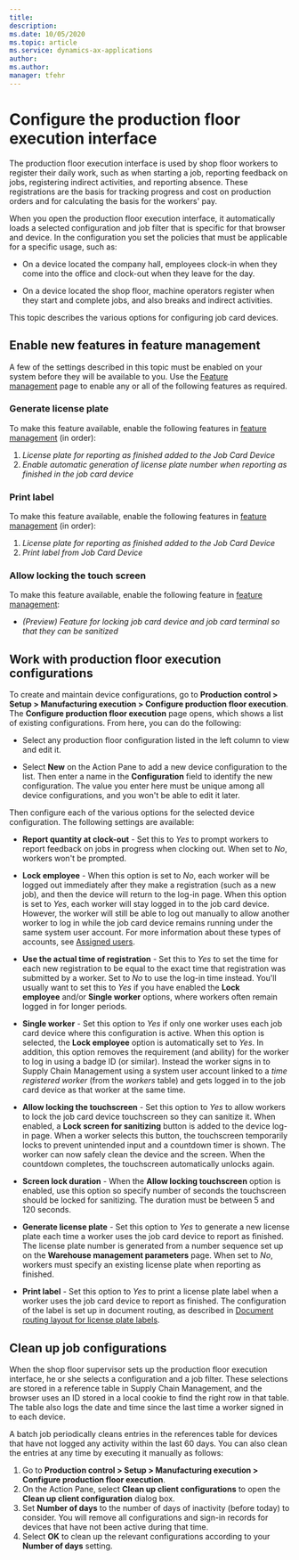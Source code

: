 ```yaml
---
title: 
description: 
ms.date: 10/05/2020
ms.topic: article
ms.service: dynamics-ax-applications
author: 
ms.author: 
manager: tfehr
---
```


# Configure the production floor execution interface

The production floor execution interface is used by shop floor workers to register their daily work, such as when starting a job, reporting feedback on jobs, registering indirect activities, and reporting absence. These registrations are the basis for tracking progress and cost on production orders and for calculating the basis for the workers' pay.

When you open the production floor execution interface, it automatically loads a selected configuration and job filter that is specific for that browser and device. In the configuration you set the policies that must be applicable for a specific usage, such as:

- On a device located the company hall, employees clock-in when they come into the office and clock-out when they leave for the day.

- On a device located the shop floor, machine operators register when they start and complete jobs, and also breaks and indirect activities.

This topic describes the various options for configuring job card devices.

## Enable new features in feature management

A few of the settings described in this topic must be enabled on your system before they will be available to you. Use the [Feature management](https://docs.microsoft.com/en-us/dynamics365/fin-ops-core/fin-ops/get-started/feature-management/feature-management-overview) page to enable any or all of the following features as required.

### Generate license plate

To make this feature available, enable the following features in [feature management](https://docs.microsoft.com/en-us/dynamics365/fin-ops-core/fin-ops/get-started/feature-management/feature-management-overview) (in order):

1. *License plate for reporting as finished added to the Job Card Device*
1. *Enable automatic generation of license plate number when reporting as finished in the job card device*

### Print label

To make this feature available, enable the following features in [feature management](https://docs.microsoft.com/en-us/dynamics365/fin-ops-core/fin-ops/get-started/feature-management/feature-management-overview) (in order):

1. *License plate for reporting as finished added to the Job Card Device*
1. *Print label from Job Card Device*

### Allow locking the touch screen

To make this feature available, enable the following feature in [feature management](https://docs.microsoft.com/en-us/dynamics365/fin-ops-core/fin-ops/get-started/feature-management/feature-management-overview):

- *(Preview) Feature for locking job card device and job card terminal so that they can be sanitized*

## Work with production floor execution configurations

To create and maintain device configurations, go to **Production control \> Setup \> Manufacturing execution \> Configure production floor execution**. The **Configure production floor execution** page opens, which shows a list of existing configurations. From here, you can do the following:

- Select any production floor configuration listed in the left column to view and edit it.

- Select **New** on the Action Pane to add a new device configuration to the list. Then enter a name in the **Configuration** field to identify the new configuration. The value you enter here must be unique among all device configurations, and you won't be able to edit it later.

Then configure each of the various options for the selected device configuration. The following settings are available:

- **Report quantity at clock-out** - Set this to *Yes* to prompt workers to report feedback on jobs in progress when clocking out. When set to *No*, workers won't be prompted.

- **Lock employee** - When this option is set to *No*, each worker will be logged out immediately after they make a registration (such as a new job), and then the device will return to the log-in page. When this option is set to *Yes*, each worker will stay logged in to the job card device. However, the worker will still be able to log out manually to allow another worker to log in while the job card device remains running under the same system user account. For more information about these types of accounts, see [Assigned users](config-job-card-device.md#assigned-users).

- **Use the actual time of registration** - Set this to *Yes* to set the time for each new registration to be equal to the exact time that registration was submitted by a worker. Set to *No* to use the log-in time instead. You'll usually want to set this to *Yes* if you have enabled the **Lock employee** and/or **Single worker** options, where workers often remain logged in for longer periods.

- **Single worker** - Set this option to *Yes* if only one worker uses each job card device where this configuration is active. When this option is selected, the **Lock employee** option is automatically set to *Yes*. In addition, this option removes the requirement (and ability) for the worker to log in using a badge ID (or similar). Instead the worker signs in to Supply Chain Management using a system user account linked to a *time registered worker* (from the *workers* table) and gets logged in to the job card device as that worker at the same time.

- **Allow locking the touchscreen** - Set this option to *Yes* to allow workers to lock the job card device touchscreen so they can sanitize it. When enabled, a **Lock screen for sanitizing** button is added to the device log-in page. When a worker selects this button, the touchscreen temporarily locks to prevent unintended input and a countdown timer is shown. The worker can now safely clean the device and the screen. When the countdown completes, the touchscreen automatically unlocks again.

- **Screen lock duration** - When the **Allow locking touchscreen** option is enabled, use this option so specify number of seconds the touchscreen should be locked for sanitizing. The duration must be between 5 and 120 seconds.

- **Generate license plate** - Set this option to *Yes* to generate a new license plate each time a worker uses the job card device to report as finished. The license plate number is generated from a number sequence set up on the **Warehouse management parameters** page. When set to *No*, workers must specify an existing license plate when reporting as finished.

- **Print label** - Set this option to *Yes* to print a license plate label when a worker uses the job card device to report as finished. The configuration of the label is set up in document routing, as described in [Document routing layout for license plate labels](../warehousing/document-routing-layout-for-license-plates.md).

## Clean up job configurations

When the shop floor supervisor sets up the production floor execution interface, he or she selects a configuration and a job filter. These selections are stored in a reference table in Supply Chain Management, and the browser uses an ID stored in a local cookie to find the right row in that table. The table also logs the date and time since the last time a worker signed in to each device.

A batch job periodically cleans entries in the references table for devices that have not logged any activity within the last 60 days. You can also clean the entries at any time by executing it manually as follows:

1. Go to **Production control \> Setup \> Manufacturing execution \> Configure production floor execution**.
1. On the Action Pane, select **Clean up client configurations** to open the **Clean up client configuration** dialog box.
1. Set **Number of days** to the number of days of inactivity (before today) to consider. You will remove all configurations and sign-in records for devices that have not been active during that time.
1. Select **OK** to clean up the relevant configurations according to your **Number of days** setting.
